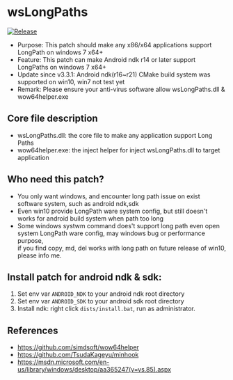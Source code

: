 # wsLongPaths

[![Release](https://img.shields.io/badge/release-v3.3.1-blue.svg)](https://github.com/simdsoft/wsLongPaths/releases)

* Purpose: This patch should make any x86/x64 applications support LongPath on windows 7 x64+
* Feature: This patch can make Android ndk r14 or later support LongPaths on windows 7 x64+
* Update since v3.3.1: Android ndk(r16~r21) CMake build system was supported on win10, win7 not test yet
* Remark: Please ensure your anti-virus software allow wsLongPaths.dll & wow64helper.exe

## Core file description
* wsLongPaths.dll: the core file to make any application support Long Paths
* wow64helper.exe: the inject helper for inject wsLongPaths.dll to target application

## Who need this patch?
* You only want windows, and encounter long path issue on exist software system, such as android ndk,sdk
* Even win10 provide LongPath ware system config, but still doesn't works for android build system when path too long
* Some windows systwm command does't support long path even open system LongPath ware config, may windows bug or performance purpose,  
if you find copy, md, del works with long path on future release of win10, please info me.
  
## Install patch for android ndk & sdk:  
1. Set env var ```ANDROID_NDK``` to your android ndk root directory  
2. Set env var ```ANDROID_SDK``` to your android sdk root directory  
3. Install ndk: right click ```dists/install.bat```, run as administrator.  

## References
* https://github.com/simdsoft/wow64helper
* https://github.com/TsudaKageyu/minhook
* https://msdn.microsoft.com/en-us/library/windows/desktop/aa365247(v=vs.85).aspx
